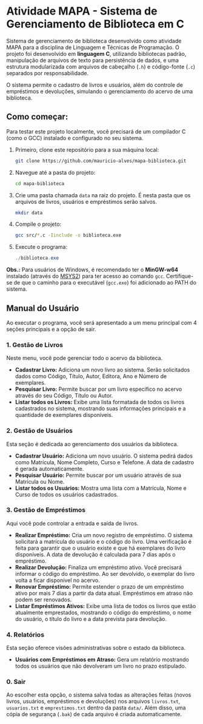 # Atividade MAPA - Sistema de Gerenciamento de Biblioteca em C

Sistema de gerenciamento de biblioteca desenvolvido como atividade MAPA para a disciplina de Linguagem e Técnicas de Programação. O projeto foi desenvolvido em **linguagem C**, utilizando bibliotecas padrão, manipulação de arquivos de texto para persistência de dados, e uma estrutura modularizada com arquivos de cabeçalho (`.h`) e código-fonte (`.c`) separados por responsabilidade.

O sistema permite o cadastro de livros e usuários, além do controle de empréstimos e devoluções, simulando o gerenciamento do acervo de uma biblioteca.

## Como começar:

Para testar este projeto localmente, você precisará de um compilador C (como o GCC) instalado e configurado no seu sistema.

1.  Primeiro, clone este repositório para a sua máquina local:
    ```bash
    git clone https://github.com/mauricio-alves/mapa-biblioteca.git
    ```
2.  Navegue até a pasta do projeto:
    ```bash
    cd mapa-biblioteca
    ```
3.  Crie uma pasta chamada `data` na raiz do projeto. É nesta pasta que os arquivos de livros, usuários e empréstimos serão salvos.
    ```bash
    mkdir data
    ```
4.  Compile o projeto:
      ```bash
      gcc src/*.c -Iinclude -o biblioteca.exe
      ```
5.  Execute o programa:
    ```powershell
    ./biblioteca.exe
    ```

**Obs.:** Para usuários de Windows, é recomendado ter o **MinGW-w64** instalado (através do [MSYS2](https://www.msys2.org/)) para ter acesso ao comando `gcc`. Certifique-se de que o caminho para o executável (`gcc.exe`) foi adicionado ao PATH do sistema.

## Manual do Usuário

Ao executar o programa, você será apresentado a um menu principal com 4 seções principais e a opção de sair.

### 1. Gestão de Livros
Neste menu, você pode gerenciar todo o acervo da biblioteca.
- **Cadastrar Livro:** Adiciona um novo livro ao sistema. Serão solicitados dados como Código, Título, Autor, Editora, Ano e Número de exemplares.
- **Pesquisar Livro:** Permite buscar por um livro específico no acervo através do seu Código, Título ou Autor.
- **Listar todos os Livros:** Exibe uma lista formatada de todos os livros cadastrados no sistema, mostrando suas informações principais e a quantidade de exemplares disponíveis.

### 2. Gestão de Usuários
Esta seção é dedicada ao gerenciamento dos usuários da biblioteca.
- **Cadastrar Usuário:** Adiciona um novo usuário. O sistema pedirá dados como Matrícula, Nome Completo, Curso e Telefone. A data de cadastro é gerada automaticamente.
- **Pesquisar Usuário:** Permite buscar por um usuário através de sua Matrícula ou Nome.
- **Listar todos os Usuários:** Mostra uma lista com a Matrícula, Nome e Curso de todos os usuários cadastrados.

### 3. Gestão de Empréstimos
Aqui você pode controlar a entrada e saída de livros.
- **Realizar Empréstimo:** Cria um novo registro de empréstimo. O sistema solicitará a matrícula do usuário e o código do livro. Uma verificação é feita para garantir que o usuário existe e que há exemplares do livro disponíveis. A data de devolução é calculada para 7 dias após o empréstimo.
- **Realizar Devolução:** Finaliza um empréstimo ativo. Você precisará informar o código do empréstimo. Ao ser devolvido, o exemplar do livro volta a ficar disponível no acervo.
- **Renovar Empréstimo:** Permite estender o prazo de um empréstimo ativo por mais 7 dias a partir da data atual. Empréstimos em atraso não podem ser renovados.
- **Listar Empréstimos Ativos:** Exibe uma lista de todos os livros que estão atualmente emprestados, mostrando o código do empréstimo, o nome do usuário, o título do livro e a data prevista para devolução.

### 4. Relatórios
Esta seção oferece visões administrativas sobre o estado da biblioteca.
- **Usuários com Empréstimos em Atraso:** Gera um relatório mostrando todos os usuários que não devolveram um livro no prazo estipulado.

### 0. Sair
Ao escolher esta opção, o sistema salva todas as alterações feitas (novos livros, usuários, empréstimos e devoluções) nos arquivos `livros.txt`, `usuarios.txt` e `emprestimos.txt` dentro da pasta `data/`. Além disso, uma cópia de segurança (`.bak`) de cada arquivo é criada automaticamente.